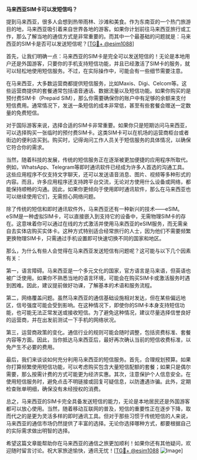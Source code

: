 **马来西亚SIM卡可以发短信吗？**

提到马来西亚，很多人会想到热带雨林、沙滩和美食。作为东南亚的一个热门旅游目的地，马来西亚吸引着来自世界各地的游客。如果你计划前往马来西亚旅行或工作，那么了解当地的通信方式是非常重要的。而其中一个最基础的问题就是：马来西亚的SIM卡是否可以发送短信呢？[[TG💪+ @esim1088](https://t.me/s/esim1088)]

首先，让我们明确一点：马来西亚的SIM卡是完全可以发送短信的！无论是本地用户还是外国游客，只要你的手机支持短信功能，并且已经激活了SIM卡的服务，就可以轻松地使用短信服务。不过，在实际操作中，可能会有一些细节需要注意。

在马来西亚，大多数运营商都提供短信服务，比如Maxis、Digi、Celcom等。这些运营商提供的套餐通常包括语音通话、数据流量以及短信功能。如果你购买的是预付费SIM卡（Prepaid SIM），那么你需要确保你的账户中有足够的余额来支付短信费用。通常情况下，发送一条短信的成本非常低，甚至有些套餐会赠送一定数量的免费短信。

对于国际游客来说，选择合适的SIM卡非常重要。如果你只是短期访问马来西亚，可以选择购买一张临时的预付费SIM卡。这类SIM卡可以在机场的运营商柜台或者街边的便利店买到。购买时，记得询问工作人员关于短信服务的具体情况，以确保它符合你的需求。

当然，随着科技的发展，传统的短信服务正在逐渐被更加便捷的应用程序所取代。例如，WhatsApp、Telegram等即时通讯软件已经成为许多人首选的沟通工具。这些应用程序不仅支持文字聊天，还可以发送语音消息、图片、视频等多种形式的内容。而且，许多应用程序还支持跨平台交流，无论对方使用什么设备或网络，都能保持顺畅的沟通。因此，如果你更倾向于使用即时通讯软件，那么在马来西亚也可以继续使用它们，无需担心网络问题。

除了传统的短信和即时通讯软件外，马来西亚还有一种新兴的技术——eSIM。eSIM是一种虚拟SIM卡，可以直接嵌入到支持它的设备中，无需物理SIM卡的存在。这意味着你可以通过在线的方式激活并使用马来西亚的eSIM服务，而无需亲自去实体店购买实体卡。这种方式特别适合经常旅行的人士，因为他们不需要频繁更换物理SIM卡，只需通过手机设置即可快速切换不同的国家和地区。

那么，为什么有些人会觉得在马来西亚发送短信有问题呢？这可能与以下几个因素有关：

第一，语言障碍。马来西亚是一个多元文化的国家，官方语言是马来语，但英语也被广泛使用。如果你不熟悉当地的语言环境，可能会在购买SIM卡或激活服务时遇到困难。因此，建议提前做好功课，了解基本的术语和服务流程。

第二，网络覆盖问题。虽然马来西亚的通信基础设施相对发达，但在某些偏远地区，信号强度可能会受到影响。在这种情况下，即使你的SIM卡本身支持短信功能，也可能无法正常发送或接收短信。为了避免这种情况，建议尽量选择信誉良好的运营商，并在出发前测试一下手机的网络状况。

第三，运营商政策的变化。通信行业的规则可能会随时调整，包括资费标准、套餐内容等方面。因此，当你抵达马来西亚后，最好再次确认当前的短信收费标准，以免产生不必要的费用。

最后，我们来谈谈如何充分利用马来西亚的短信服务。首先，合理规划预算。如果你打算频繁使用短信功能，可以考虑购买包含大量短信配额的套餐；如果只是偶尔需要，那么按需计费的方式可能更为经济实惠。其次，注意保护个人信息安全。在使用短信服务时，避免点击不明链接或回复可疑信息，以防遭遇诈骗。此外，定期检查账单明细，确保没有未经授权的消费。

总之，马来西亚的SIM卡完全具备发送短信的能力，无论是本地居民还是外国游客都可以放心使用。当然，随着移动互联网的普及，短信的重要性正在逐步下降，取而代之的是更为灵活多样的即时通讯工具。但对于那些习惯于传统短信的人来说，马来西亚的通信市场仍然提供了丰富的选择。无论你选择哪种方式，都要根据自己的实际需求做出明智的选择。

希望这篇文章能帮助你在马来西亚的通信之旅更加顺利！如果你还有其他疑问，欢迎随时留言讨论。祝大家旅途愉快，通讯无忧！[[TG💪+ @esim1088](https://t.me/s/esim1088) ![Image](https://i.postimg.cc/4NQfJmqS/Snipaste-2025-05-13-00-14-12.png)]
